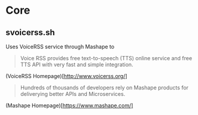 Core
==

## svoicerss.sh

Uses VoiceRSS service through Mashape to 

> Voice RSS provides free text-to-speech (TTS) online service and free TTS API with very fast and simple integration.

(VoiceRSS Homepage)[http://www.voicerss.org/]

> Hundreds of thousands of developers rely on Mashape products for deliverying better APIs and Microservices.

(Mashape Homepage)[https://www.mashape.com/]



